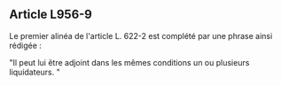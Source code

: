 Article L956-9
----
Le premier alinéa de l'article L. 622-2 est complété par une phrase ainsi
rédigée :

"Il peut lui être adjoint dans les mêmes conditions un ou plusieurs
liquidateurs. "
